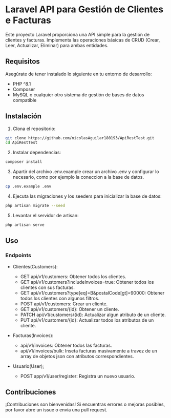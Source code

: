 # Laravel API para Gestión de Clientes e Facturas

Este proyecto Laravel proporciona una API simple para la gestión de clientes y facturas. Implementa las operaciones básicas de CRUD (Crear, Leer, Actualizar, Eliminar) para ambas entidades. 

## Requisitos

Asegúrate de tener instalado lo siguiente en tu entorno de desarrollo:

- PHP ^8.1
- Composer
- MySQL o cualquier otro sistema de gestión de bases de datos compatible

## Instalación

1. Clona el repositorio:

```bash
git clone https://github.com/nicolasAguilar180193/ApiRestTest.git
cd ApiRestTest
```
2. Instalar dependencias:

```bash
composer install
```

3. Apartir del archivo .env.example crear un archivo .env y configurar lo necesario, como por ejemplo la coneccion a la base de datos.

```bash
cp .env.example .env
```

4. Ejecuta las migraciones y los seeders para inicializar la base de datos:

```bash
php artisan migrate --seed
```

5. Levantar el servidor de artisan:

```bash
php artisan serve
```

## Uso

### Endpoints

* Clientes(Customers):
    * GET api/v1/customers: Obtener todos los clientes.
    * GET api/v1/customers?includeInvoices=true: Obtener todos los clientes con sus facturas.
    * GET api/v1/customers?type[eq]=B&postalCode[gt]=90000: Obtener todos los clientes con algunos filtros.
    * POST api/v1/customers: Crear un cliente.
    * GET api/v1/customers/{id}: Obtener un cliente.
    * PATCH api/v1/customers/{id}: Actualizar algun atributo de un cliente.
    * PUT api/v1/customers/{id}: Actualizar todos los atributos de un cliente.

* Facturas(Invoices):
    * api/v1/invoices: Obtener todos las facturas.
    * api/v1/invoices/bulk: Inseta facturas masivamente a travez de un array de objetos json con atributos correspondientes.

* Usuario(User);
    * POST app/v1/user/register: Registra un nuevo usuario.

## Contribuciones

¡Contribuciones son bienvenidas! Si encuentras errores o mejoras posibles, por favor abre un issue o envía una pull request.